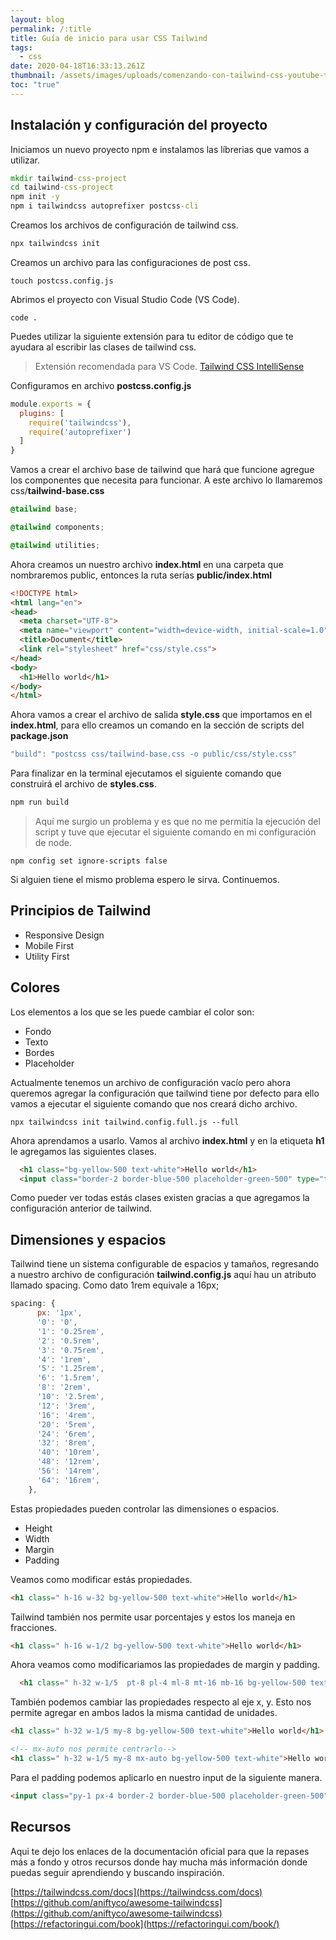 ```yaml
---
layout: blog
permalink: /:title
title: Guía de inicio para usar CSS Tailwind
tags:
  - css
date: 2020-04-18T16:33:13.261Z
thumbnail: /assets/images/uploads/comenzando-con-tailwind-css-youtube-thumbnail.png
toc: "true"
---
```

## Instalación y configuración del proyecto
Iniciamos un nuevo proyecto npm e instalamos las líbrerias que vamos a utilizar.
``` bat
mkdir tailwind-css-project
cd tailwind-css-project
npm init -y
npm i tailwindcss autoprefixer postcss-cli
```
Creamos los archivos de configuración de tailwind css.
``` bat
npx tailwindcss init
```
Creamos un archivo para las configuraciones de post css.
``` console
touch postcss.config.js
```
Abrimos el proyecto con Visual Studio Code (VS Code).
``` console
code .
```
Puedes utilizar la siguiente extensión para tu editor de código que te ayudara al escribir las clases de tailwind css.
> Extensión recomendada para VS Code.
[Tailwind CSS IntelliSense](https://marketplace.visualstudio.com/items?itemName=bradlc.vscode-tailwindcss)

Configuramos en archivo __postcss.config.js__
``` javascript
module.exports = {
  plugins: [
    require('tailwindcss'),
    require('autoprefixer')
  ]
}
```
Vamos a crear el archivo base de tailwind que hará que funcione agregue los componentes que necesita para funcionar. A este archivo lo llamaremos css/__tailwind-base.css__
``` css
@tailwind base;

@tailwind components;

@tailwind utilities;
```
Ahora creamos un nuestro archivo __index.html__ en una carpeta que nombraremos public, entonces la ruta serías __public/index.html__
``` html
<!DOCTYPE html>
<html lang="en">
<head>
  <meta charset="UTF-8">
  <meta name="viewport" content="width=device-width, initial-scale=1.0">
  <title>Document</title>
  <link rel="stylesheet" href="css/style.css">
</head>
<body>
  <h1>Hello world</h1>
</body>
</html>
```
Ahora vamos a crear el archivo de salida __style.css__ que importamos en el __index.html__, para ello creamos un comando en la sección de scripts del __package.json__
``` javascript
"build": "postcss css/tailwind-base.css -o public/css/style.css"
```
Para finalizar en la terminal ejecutamos el siguiente comando que construirá el archivo de __styles.css__.
```bat
npm run build
```
> Aquí me surgio un problema y es que no me permitía la ejecución del script y tuve que ejecutar el siguiente comando en mi configuración de node.
``` console
npm config set ignore-scripts false
```
Si alguien tiene el mismo problema espero le sirva. Continuemos.

## Principios de Tailwind
+ Responsive Design
+ Mobile First
+ Utility First

## Colores
Los elementos a los que se les puede cambiar el color son:
+ Fondo
+ Texto
+ Bordes
+ Placeholder

Actualmente tenemos un archivo de configuración vacío pero ahora queremos agregar la configuración que tailwind tiene por defecto para ello vamos a ejecutar el siguiente comando que nos creará dicho archivo.
``` console
npx tailwindcss init tailwind.config.full.js --full
```
Ahora aprendamos a usarlo. Vamos al archivo __index.html__ y en la etiqueta __h1__ le agregamos las siguientes clases.
``` html
  <h1 class="bg-yellow-500 text-white">Hello world</h1>
  <input class="border-2 border-blue-500 placeholder-green-500" type="text" placeholder="Ingresa texto">
```
Como pueder ver todas estás clases existen gracias a que agregamos la configuración anterior de tailwind.

## Dimensiones y espacios
Tailwind tiene un sistema configurable de espacios y tamaños, regresando a nuestro archivo de configuración __tailwind.config.js__ aquí hau un atributo llamado spacing.
Como dato 1rem equivale a 16px;
``` javascript
spacing: {
      px: '1px',
      '0': '0',
      '1': '0.25rem',
      '2': '0.5rem',
      '3': '0.75rem',
      '4': '1rem',
      '5': '1.25rem',
      '6': '1.5rem',
      '8': '2rem',
      '10': '2.5rem',
      '12': '3rem',
      '16': '4rem',
      '20': '5rem',
      '24': '6rem',
      '32': '8rem',
      '40': '10rem',
      '48': '12rem',
      '56': '14rem',
      '64': '16rem',
    },
```
Estas propiedades pueden controlar las dimensiones o espacios.
+ Height
+ Width
+ Margin
+ Padding

Veamos como modificar estás propiedades.
``` html
<h1 class=" h-16 w-32 bg-yellow-500 text-white">Hello world</h1>
```
Tailwind también nos permite usar porcentajes y estos los maneja en fracciones.
``` html
<h1 class=" h-16 w-1/2 bg-yellow-500 text-white">Hello world</h1>
```
Ahora veamos como modificariamos las propiedades de margin y padding.
``` html
  <h1 class=" h-32 w-1/5  pt-8 pl-4 ml-8 mt-16 mb-16 bg-yellow-500 text-white">Hello world</h1>
```
También podemos cambiar las propiedades respecto al eje x, y. Esto nos permite agregar en ambos lados la misma cantidad de unidades.
``` html
<h1 class=" h-32 w-1/5 my-8 bg-yellow-500 text-white">Hello world</h1>

<!-- mx-auto nos permite centrarlo-->
<h1 class=" h-32 w-1/5 my-8 mx-auto bg-yellow-500 text-white">Hello world</h1>
```
Para el padding podemos aplicarlo en nuestro input de la siguiente manera.
``` html
<input class="py-1 px-4 border-2 border-blue-500 placeholder-green-500" type="text" placeholder="Ingresa texto">
```
## Recursos
Aqui te dejo los enlaces de la documentación oficial para que la repases más a fondo y otros recursos donde hay mucha más información donde puedas seguir aprendiendo y buscando inspiración.

[https://tailwindcss.com/docs](https://tailwindcss.com/docs)
[https://github.com/aniftyco/awesome-tailwindcss](https://github.com/aniftyco/awesome-tailwindcss)
[https://refactoringui.com/book](https://refactoringui.com/book/)